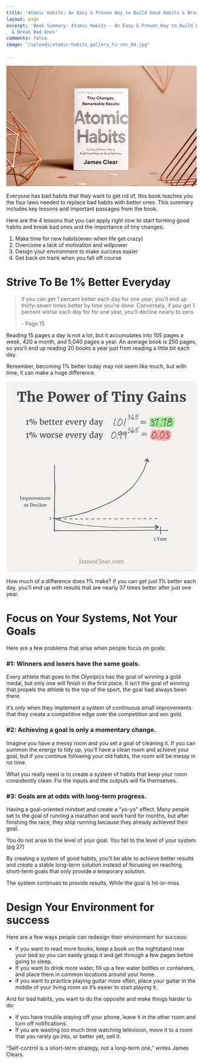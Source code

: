 ```yaml
---
title: 'Atomic Habits: An Easy & Proven Way to Build Good Habits & Break Bad Ones'
layout: page
excerpt: 'Book Summary: Atomic Habits - An Easy & Proven Way to Build Good Habits
  & Break Bad Ones'
comments: false
image: "/uploads/atomic-habits_gallery_hi-res_04.jpg"

---
```

![](/uploads/atomic-habits_gallery_hi-res_04.jpg)

Everyone has bad habits that they want to get rid of, this book teaches you the four laws needed to replace bad habits with better ones. This summary includes key lessons and important passages from the book.

Here are the 4 lessons that you can apply right now to start forming good habits and break bad ones and the importance of tiny changes.

1. Make time for new habits(even when life get crazy)
2. Overcome a lack of motivation and willpower
3. Design your environment to make success easier
4. Get back on track when you fall off course

# Strive To Be 1% Better Everyday

> if you can get 1 percent better each day for one year, you’ll end up thirty-seven times better by time you’re done. Conversely, if you get 1 percent worse each day for for one year, you’ll decline nearly to zero.
>
> \- Page 15

Reading 15 pages a day is not a lot, but it accumulates into 105 pages a week, 420 a month, and 5,040 pages a year. An average book is 250 pages, so you’ll end up reading 20 books a year just from reading a little bit each day.

Remember, becoming 1% better today may not seem like much, but with time, it can make a huge difference.

![](/uploads/tiny-gains-graph-700x700.jpg)

How much of a difference does 1% make? if you can get just 1% better each day, you’ll end up with results that are nearly 37 times better after just one year.

# Focus on Your Systems, Not Your Goals

Here are a few problems that arise when people focus on goals:

### **#1: Winners and losers have the same goals.**

Every athlete that goes to the Olympics has the goal of winning a gold medal, but only one will finish in the first place. It isn’t the goal of winning that propels the athlete to the top of the sport, the goal had always been there.

It’s only when they implement a system of continuous small improvements that they create a competitive edge over the competition and win gold.

### **#2: Achieving a goal is only a momentary change.**

Imagine you have a messy room and you set a goal of cleaning it. If you can summon the energy to tidy up, you’ll have a clean room and achieve your goal, but if you continue following your old habits, the room will be messy in no time.

What you really need is to create a system of habits that keep your room consistently clean. Fix the inputs and the outputs will fix themselves.

### **#3: Goals are at odds with long-term progress.**

Having a goal-oriented mindset and create a “yo-yo” effect. Many people set to the goal of running a marathon and work hard for months, but after finishing the race, they stop running because they already achieved their goal.

You do not arise to the level of your goal. You fall to the level of your system (pg 27)

By creating a system of good habits, you’ll be able to achieve better results and create a stable long-term solution instead of focusing on reaching short-term goals that only provide a temporary solution.

The system continues to provide results, While the goal is hit-or-miss.

# Design Your Environment for success

Here are a few ways people can redesign their environment for success:

* If you want to read more books, keep a book on the nightstand near your bed so you can easily grasp it and get through a few pages before going to sleep.
* If you want to drink more water, fill up a few water bottles or containers, and place them in common locations around your home.
* If you want to practice playing guitar more often, place your guitar in the middle of your living room so it’s easier to start playing it.

And for bad habits, you want to do the opposite and make things harder to do:

* If you have trouble staying off your phone, leave it in the other room and turn off notifications.
* If you are wasting too much time watching television, move it to a room that you rarely go into, or better yet, sell it.

“Self-control is a short-term strategy, not a long-term one,” writes James Clears.